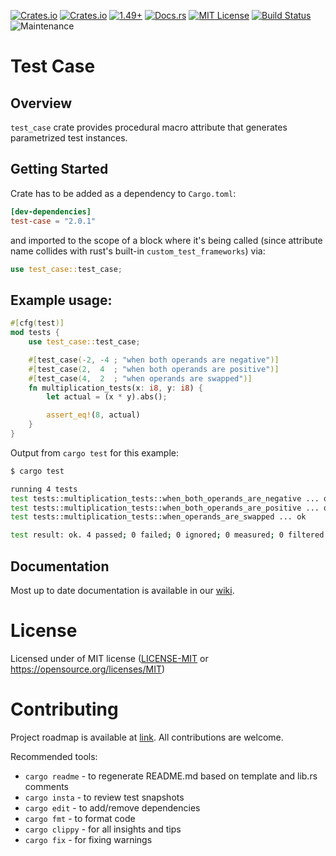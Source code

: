 [![Crates.io](https://img.shields.io/crates/v/test-case.svg)](https://crates.io/crates/test-case)
[![Crates.io](https://img.shields.io/crates/d/test-case.svg)](https://crates.io/crates/test-case)
[![1.49+](https://img.shields.io/badge/rust-1.49.0%2B-orange.svg)](https://img.shields.io/badge/rust-1.49.0%2B-orange.svg)
[![Docs.rs](https://docs.rs/test-case/badge.svg)](https://docs.rs/test-case)
[![MIT License](https://img.shields.io/badge/license-MIT-blue.svg)](https://raw.githubusercontent.com/rust-lang/docs.rs/master/LICENSE)
[![Build Status](https://github.com/frondeus/test-case/workflows/Test/badge.svg)](https://github.com/frondeus/test-case/actions)
![Maintenance](https://img.shields.io/badge/maintenance-activly--developed-brightgreen.svg)

# Test Case

## Overview
`test_case` crate provides procedural macro attribute that generates parametrized test instances.

## Getting Started

Crate has to be added as a dependency to `Cargo.toml`:

```toml
[dev-dependencies]
test-case = "2.0.1"
```

and imported to the scope of a block where it's being called
(since attribute name collides with rust's built-in `custom_test_frameworks`) via:

```rust
use test_case::test_case;
```

## Example usage:

```rust
#[cfg(test)]
mod tests {
    use test_case::test_case;

    #[test_case(-2, -4 ; "when both operands are negative")]
    #[test_case(2,  4  ; "when both operands are positive")]
    #[test_case(4,  2  ; "when operands are swapped")]
    fn multiplication_tests(x: i8, y: i8) {
        let actual = (x * y).abs();

        assert_eq!(8, actual)
    }
}
```

Output from `cargo test` for this example:

```sh
$ cargo test

running 4 tests
test tests::multiplication_tests::when_both_operands_are_negative ... ok
test tests::multiplication_tests::when_both_operands_are_positive ... ok
test tests::multiplication_tests::when_operands_are_swapped ... ok

test result: ok. 4 passed; 0 failed; 0 ignored; 0 measured; 0 filtered out
```

## Documentation

Most up to date documentation is available in our [wiki](https://github.com/frondeus/test-case/wiki).


# License

Licensed under of MIT license ([LICENSE-MIT](LICENSE-MIT) or https://opensource.org/licenses/MIT)

# Contributing

Project roadmap is available at [link](https://github.com/frondeus/test-case/issues/74). All contributions are welcome.

Recommended tools:
* `cargo readme` - to regenerate README.md based on template and lib.rs comments
* `cargo insta`  - to review test snapshots
* `cargo edit`   - to add/remove dependencies
* `cargo fmt`    - to format code
* `cargo clippy` - for all insights and tips
* `cargo fix`    - for fixing warnings
